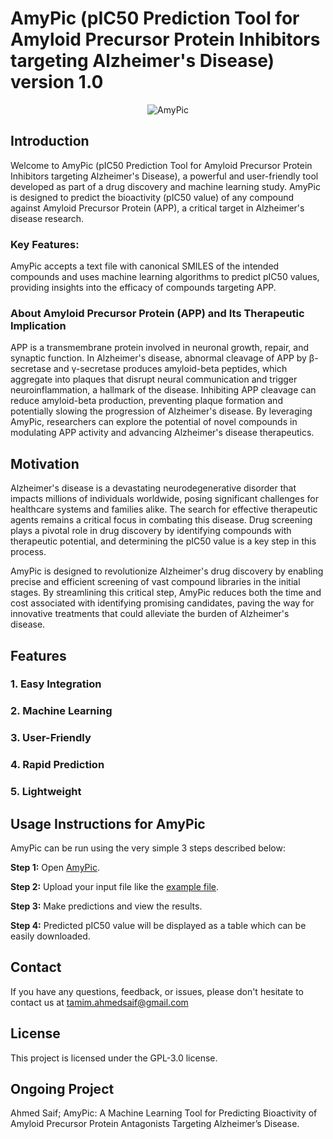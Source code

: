 # AmyPic (pIC50 Prediction Tool for Amyloid Precursor Protein Inhibitors targeting Alzheimer's Disease) version 1.0
<p align="center">
<img src="https://github.com/user-attachments/assets/41521f67-53f2-406c-a4a7-fdfe71bd7608" alt="AmyPic" />
</p>

## Introduction

Welcome to AmyPic (pIC50 Prediction Tool for Amyloid Precursor Protein Inhibitors targeting Alzheimer's Disease), a powerful and user-friendly tool developed as part of a drug discovery and machine learning study. AmyPic is designed to predict the bioactivity (pIC50 value) of any compound against Amyloid Precursor Protein (APP), a critical target in Alzheimer's disease research.

### Key Features:

AmyPic accepts a text file with canonical SMILES of the intended compounds and uses machine learning algorithms to predict pIC50 values, providing insights into the efficacy of compounds targeting APP.

### About Amyloid Precursor Protein (APP) and Its Therapeutic Implication

APP is a transmembrane protein involved in neuronal growth, repair, and synaptic function. In Alzheimer's disease, abnormal cleavage of APP by β-secretase and γ-secretase produces amyloid-beta peptides, which aggregate into plaques that disrupt neural communication and trigger neuroinflammation, a hallmark of the disease. Inhibiting APP cleavage can reduce amyloid-beta production, preventing plaque formation and potentially slowing the progression of Alzheimer's disease. By leveraging AmyPic, researchers can explore the potential of novel compounds in modulating APP activity and advancing Alzheimer's disease therapeutics.

## Motivation
Alzheimer's disease is a devastating neurodegenerative disorder that impacts millions of individuals worldwide, posing significant challenges for healthcare systems and families alike. The search for effective therapeutic agents remains a critical focus in combating this disease. Drug screening plays a pivotal role in drug discovery by identifying compounds with therapeutic potential, and determining the pIC50 value is a key step in this process.  

AmyPic is designed to revolutionize Alzheimer's drug discovery by enabling precise and efficient screening of vast compound libraries in the initial stages. By streamlining this critical step, AmyPic reduces both the time and cost associated with identifying promising candidates, paving the way for innovative treatments that could alleviate the burden of Alzheimer's disease.

## Features
### 1. Easy Integration 
### 2. Machine Learning
### 3. User-Friendly
### 4. Rapid Prediction 
### 5. Lightweight


## Usage Instructions for AmyPic

AmyPic can be run using the very simple 3 steps described below:

**Step 1:**
Open [AmyPic](https://colab.research.google.com/github/saiflab/AmyPic/blob/main/AmyPic.ipynb).

**Step 2:**
Upload your input file like the [example file](https://github.com/saiflab/AmyPic/blob/main/example.txt).

**Step 3:**
Make predictions and view the results.

**Step 4:** Predicted pIC50 value will be displayed as a table which can be easily downloaded.


## Contact

If you have any questions, feedback, or issues, please don't hesitate to contact us at tamim.ahmedsaif@gmail.com

## License

This project is licensed under the GPL-3.0 license.

## Ongoing Project

Ahmed Saif;  AmyPic: A Machine Learning Tool for Predicting Bioactivity of Amyloid Precursor Protein Antagonists Targeting Alzheimer’s Disease.
